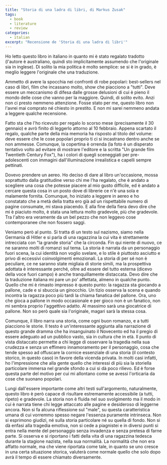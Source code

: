 ```yaml
---
title: "Storia di una ladra di libri, di Markus Zusak"
tags:
  - book
  - literature
  - review
categories:
  - italian
excerpt: "Recensione de 'Storia di una ladra di libri'"
---
```


Ho letto questo libro in italiano in quanto mi è stato regalato tradotto (l'autore è australiano, quindi sto implicitamente assumendo che l'originale sia in inglese). Di solito la mia politica è molto semplice: se si è in grado, è meglio leggere l'originale che una traduzione.

Ammetto di avere la spocchia nei confronti di robe popolari: best-sellers nel caso di libri, film che incassano molto, show che piacciono a "tutti". Deve essere un meccanismo di difesa dalle grosse delusioni di cui è pieno il mondo delle cose che vanno per la maggiore. Quindi, di solito evito. Anzi non ci presto nemmeno attenzione. Fosse stato per me, questo libro non l'avrei mai comprato né chiesto in prestito. E non mi sarei nemmeno andata a leggere qualche recensione.

Fatto sta che l'ho ricevuto per regalo lo scorso mese (precisamente il 30 gennaio) e avrò finito di leggerlo attorno al 10 febbraio. Appena scartato il regalo, qualche parte della mia memoria ha risposto al titolo del volume: deve essere che le cose popolari proprio ti ci si incastrano dentro anche se non ammesse. Comunque, la copertina è orrenda (la foto è un disperato tentativo volto ad evitare di mostrare l'editore e la scritta "Un grande film Twentieth Century Fox"), ha i colori di quegli sceneggiati per pre-adolescenti con immagini dall'illuminazione irrealistica e capelli sempre pettinati.

Dovevo prendere un aereo. Ho deciso di dare al libro un'occasione, mossa soprattutto dalla gratitudine verso chi me l'ha regalato, che è andato a scegliere una cosa che potesse piacere al mio gusto difficile, ed è andato a cercare questa cosa in un posto dove di librerie ce n'è una sola e malamente fornita.
Comunque, ho iniziato a leggere in aereo e ho constatato che a metà della tratta ero già ad un rispettabile numero di pagine consumate, mi stava piacendo. E alla fine della fiera devo dire che mi è piaciuto molto, è stata una lettura molto gradevole, più che gradevole. Tra l'altro era veramente da un bel pezzo che non leggevo cose contemporanee che non fossero saggi.

Veniamo però al punto. Si tratta di un testo sul nazismo, siamo nella Germania di Hitler e si parla di una ragazzina la cui vita è strettamente intrecciata con "la grande storia" che la circonda. Fin qui niente di nuovo, ce ne saranno molti di romanzi sul tema.
La storia è narrata da un personaggio fuori scena, la cui identità non voglio svelare, e lo stile è piuttosto asciutto e privo di eccessivi coinvolgimenti emozionali.
La storia di per sé non è peculiare, ce ne saranno state migliaia di storie simili, ma la prospettiva adottata è interessante perché, oltre ad essere del tutto esterna (dicevo della voce fuori campo) è anche tranquillamente distaccata.
Devo dire che la traduzione italiana mi pare un po' affettata, almeno in qualche punto. Quello che mi è rimasto impresso è questo punto: la ragazza sta giocando a pallone, cade e si sbuccia un ginocchio. Un tizio osserva la scena e quando incontra la ragazza poco più tardi la chiama fanatica del pallone. Ora, uno che gioca a pallone in modo occasionale e per gioco non è un fanatico, non mi sembra proprio l'aggettivo adatto. Al massimo sarà una giocatrice di pallone. Non so però quale sia l'originale, magari sarà la stessa cosa.

Comunque, il libro narra una storia, come ogni buon romanzo, e a tutti piacciono le storie. Il testo è un'interessante aggiunta alla narrazione di questo grande dramma che ha insanguinato il Novecento ed ha il pregio di essere adeguato ad un pubblico vasto, sia in cultura che in età.
Il punto di vista distaccato permette a chi legge di osservare la tragedia nella sua crudezza e senza un effimero innamoramento per il personaggio, cosa che tende spesso ad offuscare la cornice essenziale di una storia (il contesto storico, in questo caso) in favore della vicenda privata. In molti casi infatti, ho l'impressione che alla gente quello che interessi di più sia la storiella particolare immersa nel grande sfondo a cui si dà poco rilievo. Ed è forse questa parte del motivo per cui mi allontano come se avessi l'orticaria da cose che suonano popolari.

Lungi dall'essere importante come altri testi sull'argomento, naturalmente, questo libro è però capace di risultare estremamente accessibile (a tutti, ripeto) e gradevole. La storia non è fluida nel suo svolgimento ma il modo in cui è narrata tiene chi legge attaccato alle pagine e desideroso di leggerne ancora. Non si fa alcuna riflessione sul "male", su questa caratteristica umana di cui vorremmo spesso negare l'essenza puramente intrinseca. Non si esprimono giudizi, né sulla storia particolare né su quella di fondo. Non si dà enfasi alla tragedia emotiva, non si cede a piagnistei e in diversi punti si entra nella mente del personaggio senza invadenza e senza pretesa di farne parte. Si osserva e si riportano i fatti della vita di una ragazzina tedesca durante la stagione nazista, nella sua normalità. La normalità che non era affatto normale, ma che viene riportata come tale, in quanto se uno cresce in una certa situazione storica, valuterà come normale quello che solo dopo avrà il tempo di essere chiamato diversamente.
